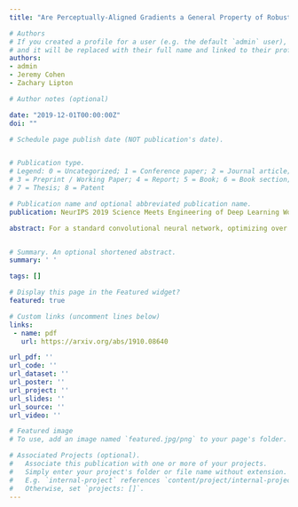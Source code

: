 ```yaml
---
title: "Are Perceptually-Aligned Gradients a General Property of Robust Classifiers?"

# Authors
# If you created a profile for a user (e.g. the default `admin` user), write the username (folder name) here 
# and it will be replaced with their full name and linked to their profile.
authors:
- admin
- Jeremy Cohen
- Zachary Lipton

# Author notes (optional)

date: "2019-12-01T00:00:00Z"
doi: ""

# Schedule page publish date (NOT publication's date).


# Publication type.
# Legend: 0 = Uncategorized; 1 = Conference paper; 2 = Journal article;
# 3 = Preprint / Working Paper; 4 = Report; 5 = Book; 6 = Book section;
# 7 = Thesis; 8 = Patent

# Publication name and optional abbreviated publication name.
publication: NeurIPS 2019 Science Meets Engineering of Deep Learning Workshop, 2019

abstract: For a standard convolutional neural network, optimizing over the input pixels to maximize the score of some target class will generally produce a grainy-looking version of the original image. However, Santurkar et al. (2019) demonstrated that for adversarially-trained neural networks, this optimization produces images that uncannily resemble the target class. In this paper, we show that these "perceptually-aligned gradients" also occur under randomized smoothing, an alternative means of constructing adversarially-robust classifiers. Our finding supports the hypothesis that perceptually-aligned gradients may be a general property of robust classifiers. We hope that our results will inspire research aimed at explaining this link between perceptually-aligned gradients and adversarial robustness.


# Summary. An optional shortened abstract.
summary: ' '

tags: []

# Display this page in the Featured widget?
featured: true

# Custom links (uncomment lines below)
links:
 - name: pdf
   url: https://arxiv.org/abs/1910.08640  

url_pdf: ''
url_code: ''
url_dataset: ''
url_poster: ''
url_project: ''
url_slides: ''
url_source: ''
url_video: ''

# Featured image
# To use, add an image named `featured.jpg/png` to your page's folder. 

# Associated Projects (optional).
#   Associate this publication with one or more of your projects.
#   Simply enter your project's folder or file name without extension.
#   E.g. `internal-project` references `content/project/internal-project/index.md`.
#   Otherwise, set `projects: []`.
---
```

